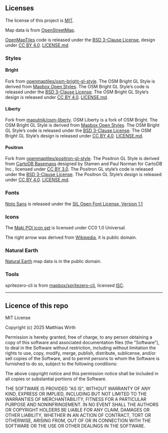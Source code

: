 ## Licenses

The license of this project is [MIT](https://www.tldrlegal.com/license/mit-license).

Map data is from [OpenStreetMap](https://www.openstreetmap.org/copyright).

[OpenMapTiles](https://github.com/openmaptiles/openmaptiles) code is released under the [BSD 3-Clause License](<https://tldrlegal.com/license/bsd-3-clause-license-(revised)>), design under [CC BY 4.0](https://creativecommons.org/licenses/by/4.0/). [LICENSE.md](https://github.com/openmaptiles/openmaptiles/blob/master/LICENSE.md).

### Styles

#### Bright

Fork from [openmaptiles/osm-bright-gl-style](https://github.com/openmaptiles/osm-bright-gl-style). The OSM Bright GL Style is derived from [Mapbox Open Styles](https://github.com/mapbox/mapbox-gl-styles). The OSM Bright GL Style’s code is released under the [BSD 3-Clause License](<https://tldrlegal.com/license/bsd-3-clause-license-(revised)>). The OSM Bright GL Style’s design is released under [CC BY 4.0](https://creativecommons.org/licenses/by/4.0/). [LICENSE.md](https://github.com/openmaptiles/osm-bright-gl-style/blob/master/LICENSE.md).

#### Liberty

Fork from [maputnik/osm-liberty](https://github.com/maputnik/osm-liberty). OSM Liberty is a fork of OSM Bright. The OSM Bright GL Style is derived from [Mapbox Open Styles](https://github.com/mapbox/mapbox-gl-styles). The OSM Bright GL Style’s code is released under the [BSD 3-Clause License](<https://tldrlegal.com/license/bsd-3-clause-license-(revised)>). The OSM Bright GL Style’s design is released under [CC BY 4.0](https://creativecommons.org/licenses/by/4.0/). [LICENSE.md](https://github.com/maputnik/osm-liberty/blob/gh-pages/LICENSE.md).

#### Positron

Fork from [openmaptiles/positron-gl-style](https://github.com/openmaptiles/positron-gl-style). The Positron GL Style is derived from [CartoDB Basemaps](https://github.com/CartoDB/CartoDB-basemaps) designed by Stamen and Paul Norman for CartoDB Inc., licensed under [CC BY 3.0](https://creativecommons.org/licenses/by/3.0/). The Positron GL style’s code is released under the [BSD 3-Clause License](<https://tldrlegal.com/license/bsd-3-clause-license-(revised)>). The Positron GL Style’s design is released under [CC BY 4.0](https://creativecommons.org/licenses/by/4.0/). [LICENSE.md](https://github.com/openmaptiles/positron-gl-style/blob/master/LICENSE.md).

### Fonts

[Noto Sans](https://www.google.com/get/noto/) is released under the [SIL Open Font License, Version 1.1](https://openfontlicense.org/)

### **Icons**

The [Maki POI icon set](https://github.com/mapbox/maki/blob/master/LICENSE.txt) is licensed under CC0 1.0 Universal.

The right arrow was derived from [Wikipedia](https://commons.wikimedia.org/wiki/File:Arrowright.svg), it is public domain.

### Natural Earth

[Natural Earth](https://www.naturalearthdata.com/) map data is in the public domain.

### Tools

spritezero-cli is from [mapbox/spritezero-cli](https://github.com/mapbox/spritezero-cli), licensed [ISC](https://github.com/mapbox/spritezero-cli/blob/master/LICENSE.md).

---

## Licence of this repo

MIT License

Copyright (c) 2025 Matthias Wirth

Permission is hereby granted, free of charge, to any person obtaining a copy
of this software and associated documentation files (the "Software"), to deal
in the Software without restriction, including without limitation the rights
to use, copy, modify, merge, publish, distribute, sublicense, and/or sell
copies of the Software, and to permit persons to whom the Software is
furnished to do so, subject to the following conditions:

The above copyright notice and this permission notice shall be included in all
copies or substantial portions of the Software.

THE SOFTWARE IS PROVIDED "AS IS", WITHOUT WARRANTY OF ANY KIND, EXPRESS OR
IMPLIED, INCLUDING BUT NOT LIMITED TO THE WARRANTIES OF MERCHANTABILITY,
FITNESS FOR A PARTICULAR PURPOSE AND NONINFRINGEMENT. IN NO EVENT SHALL THE
AUTHORS OR COPYRIGHT HOLDERS BE LIABLE FOR ANY CLAIM, DAMAGES OR OTHER
LIABILITY, WHETHER IN AN ACTION OF CONTRACT, TORT OR OTHERWISE, ARISING FROM,
OUT OF OR IN CONNECTION WITH THE SOFTWARE OR THE USE OR OTHER DEALINGS IN THE
SOFTWARE.
